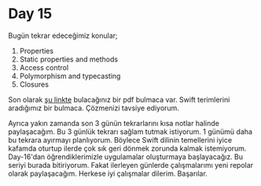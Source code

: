 # Day 15
Bugün tekrar edeceğimiz konular;
1. Properties
2. Static properties and methods
3. Access control
4. Polymorphism and typecasting
5. Closures

Son olarak [şu linkte](https://www.hackingwithswift.com/files/100/15-wordsearch.pdf) bulacağınız bir pdf bulmaca var. Swift terimlerini aradığımız bir bulmaca. Çözmenizi tavsiye ediyorum. 

Ayrıca yakın zamanda son 3 günün tekrarlarını kısa notlar halinde paylaşacağım. Bu 3 günlük tekrarı sağlam tutmak istiyorum. 1 günümü daha bu tekrara ayırmayı planlıyorum. Böylece Swift dilinin temellerini iyice kafamda oturtup ilerde çok sık geri dönmek zorunda kalmak istemiyorum. Day-16'dan öğrendiklerimizle uygulamalar oluşturmaya başlayacağız. Bu seriyi burada bitiriyorum. Fakat ilerleyen günlerde çalışmalarımı yeni repolar olarak paylaşacağım. Herkese iyi çalışmalar dilerim. Başarılar.